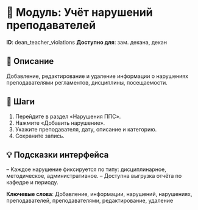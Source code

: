 # 📘 Модуль: Учёт нарушений преподавателей
**ID**: dean_teacher_violations
**Доступно для**: зам. декана, декан

## 📝 Описание
Добавление, редактирование и удаление информации о нарушениях преподавателями регламентов, дисциплины, посещаемости.

## 🩜 Шаги
1. Перейдите в раздел «Нарушения ППС».
2. Нажмите «Добавить нарушение».
3. Укажите преподавателя, дату, описание и категорию.
4. Сохраните запись.

## 💡 Подсказки интерфейса
– Каждое нарушение фиксируется по типу: дисциплинарное, методическое, административное.
– Доступна выгрузка отчёта по кафедре и периоду.

**Ключевые слова**: Добавление, информации, нарушений, нарушениях, преподавателей, преподавателями, редактирование, удаление
